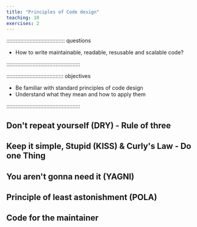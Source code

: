 ```yaml
---
title: "Principles of Code design"
teaching: 10
exercises: 2
---
```


:::::::::::::::::::::::::::::::::::::: questions 

- How to write maintainable, readable, resusable and scalable code?

::::::::::::::::::::::::::::::::::::::::::::::::

::::::::::::::::::::::::::::::::::::: objectives

- Be familiar with standard principles of code design
- Understand what they mean and how to apply them

::::::::::::::::::::::::::::::::::::::::::::::::

## Don't repeat yourself (DRY) - Rule of three


## Keep it simple, Stupid (KISS) & Curly's Law - Do one Thing


## You aren't gonna need it (YAGNI)


## Principle of least astonishment (POLA)


## Code for the maintainer

